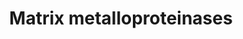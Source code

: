 ---
annotations:
- id: PW:0000646
  parent: signaling pathway
  type: Pathway Ontology
  value: cell-extracellular matrix signaling pathway
authors:
- Kdahlquist
- MaintBot
- M.Braymer
- Khanspers
- Thomas
- Ddigles
- Eweitz
description: 'Matrix metalloproteinases (MMPs) are zinc-dependent endopeptidases;
  other family members are adamalysins, serralysins, and astacins. The MMPs belong
  to a larger family of proteases known as the metzincin superfamily. Collectively
  they are capable of degrading all kinds of extracellular matrix proteins, but also
  can process a number of bioactive molecules. They are known to be involved in the
  cleavage of cell surface receptors, the release of apoptotic ligands (such as the
  FAS ligand), and chemokine/cytokine in/activation. MMPs are also thought to play
  a major role on cell behaviors such as cell proliferation, migration (adhesion/dispersion),
  differentiation, angiogenesis, apoptosis and host defense.  Source: [[wikipedia:Matrix_metalloproteinase|Wikipedia]]'
last-edited: 2021-05-23
organisms:
- Mus musculus
redirect_from:
- /index.php/Pathway:WP441
- /instance/WP441
revision: null
schema-jsonld:
- '@context': https://schema.org/
  '@id': https://wikipathways.github.io/pathways/WP441.html
  '@type': Dataset
  creator:
    '@type': Organization
    name: WikiPathways
  description: 'Matrix metalloproteinases (MMPs) are zinc-dependent endopeptidases;
    other family members are adamalysins, serralysins, and astacins. The MMPs belong
    to a larger family of proteases known as the metzincin superfamily. Collectively
    they are capable of degrading all kinds of extracellular matrix proteins, but
    also can process a number of bioactive molecules. They are known to be involved
    in the cleavage of cell surface receptors, the release of apoptotic ligands (such
    as the FAS ligand), and chemokine/cytokine in/activation. MMPs are also thought
    to play a major role on cell behaviors such as cell proliferation, migration (adhesion/dispersion),
    differentiation, angiogenesis, apoptosis and host defense.  Source: [[wikipedia:Matrix_metalloproteinase|Wikipedia]]'
  keywords:
  - Bsg
  - MMP23A
  - MMP26
  - Mmp10
  - Mmp11
  - Mmp12
  - Mmp13
  - Mmp14
  - Mmp15
  - Mmp16
  - Mmp17
  - Mmp19
  - Mmp1a
  - Mmp2
  - Mmp20
  - Mmp21
  - Mmp23
  - Mmp24
  - Mmp25
  - Mmp27
  - Mmp28
  - Mmp3
  - Mmp7
  - Mmp8
  - Mmp9
  - Tcf20
  - Timp1
  - Timp2
  - Timp3
  - Timp4
  - Tnf
  license: CC0
  name: Matrix metalloproteinases
seo: CreativeWork
title: Matrix metalloproteinases
wpid: WP441
---